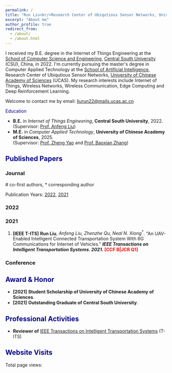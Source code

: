 ```yaml
---
permalink: /
title: "Run Liu<br/>Research Center of Ubiqutious Sensor Networks, University of Chinese Academy of Sciences"
excerpt: "About me"
author_profile: true
redirect_from: 
  - /about/
  - /about.html
---
```

I received my B.E. degree in the Internet of Things Engineering at the [School of Computer Science and Engineering](https://cse.csu.edu.cn/index.htm), [Central South University](https://www.csu.edu.cn/) (CSU), China, in 2022. I'm currently pursuing the master's degree in Computer Applied Technology at the [School of Artificial Intelligence](https://ai.ucas.ac.cn/index.php/zh-cn/), Research Center of Ubiqutious Sensor Networks, [University of Chinese Academy of Sciences](https://www.ucas.ac.cn/) (UCAS). My research interests include Internet of Things, Wireless Networks, Wireless Communication, Edge Computing and Deep Reinforcement Learning.

Welcome to contact me by email: liurun22@mails.ucas.ac.cn

<font color=DarkBlue> Education </font>
* **B.E.** in _Internet of Things Engineering_, **Central South University**, 2022. <br/>(Supervisor: [Prof. Anfeng Liu](https://faculty.csu.edu.cn/anfengliu/zh_CN/index.htm))
* **M.E.** in _Computer Applied Technology_, **University of Chinese Academy of Sciences**, 2025. <br/>(Supervisor: [Prof. Zheng Yao](https://people.ucas.ac.cn/~yaozheng) and [Prof. Baoxian Zhang](https://people.ucas.ac.cn/~bxzhang))



## <font color=DarkBlue> Published Papers </font>

### Journal
<!-- **\[IEEE T-IV\]** <b>Run Liu</b><i>, Guosheng Huang, Zhenzhe Qu, Shaobo Zhang, Anfeng Liu*</i>. "A Computing and Communication System for Delay-aware Task Offloading in UAV-aided MEC-based Vehicular Network." <b><i>IEEE Transactions on Intelligent Vehicles. 2022.</i></b> -->
<!-- **\[IEEE COMML\]** <b>Run Liu</b><i>, Zhenzhe Qu, Guosheng Huang, Mianxiong Dong, Tian Wang, Shaobo Zhang, Anfeng Liu*</i>. "DRL-UTPS: DRL-based Trajectory Planning for Unmanned Aerial Vehicles for Data Collection in Dynamic IoT Network." <b><i>IEEE Transactions on Intelligent Vehicles. 2022.</i></b> <font color="red">JCR Q1 </font></b>-->
\# co-first authors, * corresponding author 

Publication Years: [2022](#jump2022), [2021](#jump2021)

### <span id="jump2022">2022</span>
<!-- 1.  **\[IEEE T-IV\]** <b>Run Liu</b><i>, Zhenzhe Qu, Guosheng Huang, Mianxiong Dong, Tian Wang, Shaobo Zhang, Anfeng Liu*</i>. "DRL-UTPS: DRL-based Trajectory Planning for Unmanned Aerial Vehicles for Data Collection in Dynamic IoT Network." <b><i>IEEE Transactions on Intelligent Vehicles. 2022.</i></b> <font color="red">J\[CR Q1\] </font></b> -->

### <span id="jump2021">2021</span>

1. **\[IEEE T-ITS\]** <b>Run Liu</b><i>, Anfeng Liu, Zhenzhe Qu, Neal N. Xiong<sup>*</sup></i>. "An UAV-Enabled Intelligent Connected Transportation System With 6G Communications for Internet of Vehicles." <b><i>IEEE Transactions on Intelligent Transportation Systems. 2021.</i> <font color="red">[CCF B|JCR Q1] </font></b>

### Conference

## <font color=DarkBlue> Award & Honor </font>

* **\[2021\]** **Student Scholarship of University of Chinese Academy of Sciences**.
* **\[2021\]** **Outstanding Graduate of Central South University**.

## <font color=DarkBlue> Professional Activities </font>

* <b>Reviewer of</b> [IEEE Transactions on Intelligent Transportation Systems](https://ieee-itss.org/pub/t-its/) (T-ITS)

## <font color=DarkBlue> Website Visits </font>


<script type="text/javascript" src="//rf.revolvermaps.com/0/0/7.js?i=5lqopbe1las&amp;m=0&amp;c=ff0000&amp;cr1=ffffff&amp;sx=0" async="async"></script>

<script async src="//busuanzi.ibruce.info/busuanzi/2.3/busuanzi.pure.mini.js"></script>
<span id="busuanzi_container_site_pv">Total page views: <span id="busuanzi_value_site_pv"></span></span>
